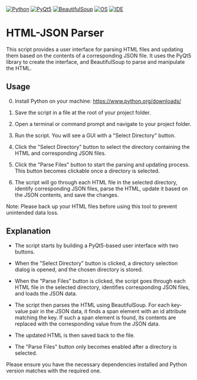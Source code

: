 [![Python](https://img.shields.io/badge/Python-3.8-blue.svg)](https://www.python.org/)
[![PyQt5](https://img.shields.io/badge/PyQt5-5.15.2-blue.svg)](https://pypi.org/project/PyQt5/)
[![BeautifulSoup](https://img.shields.io/badge/BeautifulSoup-4.9.3-blue.svg)](https://pypi.org/project/beautifulsoup4/)
[![OS](https://img.shields.io/badge/OS-Windows%20%7C%20MacOS%20%7C%20Linux-informational.svg)](https://www.python.org/)
[![IDE](https://img.shields.io/badge/IDE-PyCharm-blueviolet.svg)](https://www.jetbrains.com/pycharm/)

# HTML-JSON Parser

This script provides a user interface for parsing HTML files and updating them based on the contents of a corresponding JSON file. It uses the PyQt5 library to create the interface, and BeautifulSoup to parse and manipulate the HTML.

## Usage

0. Install Python on your machine: https://www.python.org/downloads/

1. Save the script in a file at the root of your project folder.

2. Open a terminal or command prompt and navigate to your project folder.

3. Run the script. You will see a GUI with a "Select Directory" button.

4. Click the "Select Directory" button to select the directory containing the HTML and corresponding JSON files.

5. Click the "Parse Files" button to start the parsing and updating process. This button becomes clickable once a directory is selected.

6. The script will go through each HTML file in the selected directory, identify corresponding JSON files, parse the HTML, update it based on the JSON contents, and save the changes.

Note: Please back up your HTML files before using this tool to prevent unintended data loss.

## Explanation

- The script starts by building a PyQt5-based user interface with two buttons.

- When the "Select Directory" button is clicked, a directory selection dialog is opened, and the chosen directory is stored.

- When the "Parse Files" button is clicked, the script goes through each HTML file in the selected directory, identifies corresponding JSON files, and loads the JSON data.

- The script then parses the HTML using BeautifulSoup. For each key-value pair in the JSON data, it finds a span element with an id attribute matching the key. If such a span element is found, its contents are replaced with the corresponding value from the JSON data.

- The updated HTML is then saved back to the file.

- The "Parse Files" button only becomes enabled after a directory is selected.

Please ensure you have the necessary dependencies installed and Python version matches with the required one.
